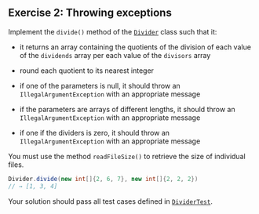 ## Exercise 2: Throwing exceptions

Implement the `divide()` method of the [`Divider`](Divider.java) class such that it:

- it returns an array containing the quotients of the division of each value of the `dividends` array per each value of the `divisors` array 
      
- round each quotient to its nearest integer

- if one of the parameters is null, it should throw an `IllegalArgumentException` with an appropriate message

- if the parameters are arrays of different lengths, it should throw an `IllegalArgumentException` with an appropriate message  

- if one if the dividers is zero, it should throw an `IllegalArgumentException` with an appropriate message

You must use the method `readFileSize()` to retrieve the size of individual files.

```java
Divider.divide(new int[]{2, 6, 7}, new int[]{2, 2, 2})
// → [1, 3, 4]
```

Your solution should pass all test cases defined in  [`DividerTest`](DividerTest.java).

